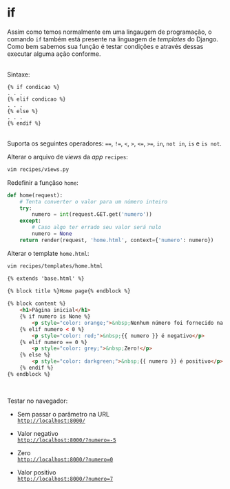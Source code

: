 # if

Assim como temos normalmente em uma lingaugem de programação, o comando `if`
também está presente na linguagem de *templates* do Django.  
Como bem sabemos sua função é testar condições e através dessas executar
alguma ação conforme.  
&nbsp;

Sintaxe:
```
{% if condicao %}
. . .
{% elif condicao %}
. . .
{% else %}
. . .
{% endif %}
```
&nbsp;  
Suporta os seguintes operadores: `==`, `!=`, `<`, `>`, `<=`, `>=`, `in`,
`not in`, `is` e `is not`.


Alterar o arquivo de *views* da *app* `recipes`:
```bash
vim recipes/views.py
```
Redefinir a funçãso `home`:
```python
def home(request):
    # Tenta converter o valor para um número inteiro
    try:
        numero = int(request.GET.get('numero'))
    except:
        # Caso algo ter errado seu valor será nulo
        numero = None
    return render(request, 'home.html', context={'numero': numero})
```
   
Alterar o template `home.html`:
```bash
vim recipes/templates/home.html
```
```html
{% extends 'base.html' %}

{% block title %}Home page{% endblock %}
     
{% block content %}
    <h1>Página inicial</h1>
    {% if numero is None %}
        <p style="color: orange;">&nbsp;Nenhum número foi fornecido na URL.</p>
    {% elif numero < 0 %}
        <p style="color: red;">&nbsp;{{ numero }} é negativo</p>
    {% elif numero == 0 %}
        <p style="color: grey;">&nbsp;Zero!</p>
    {% else %}
        <p style="color: darkgreen;">&nbsp;{{ numero }} é positivo</p>
    {% endif %}
{% endblock %}
```
&nbsp;  
  
Testar no navegador:
- Sem passar o parâmetro na URL  
    [`http://localhost:8000/`](http://localhost:8000/)

- Valor negativo  
    [`http://localhost:8000/?numero=-5`](http://localhost:8000/?numero=-5)

- Zero  
    [`http://localhost:8000/?numero=0`](http://localhost:8000/?numero=0)

- Valor positivo  
    [`http://localhost:8000/?numero=7`](http://localhost:8000/?numero=7)
